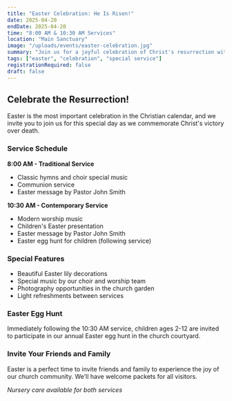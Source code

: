 ```yaml
---
title: "Easter Celebration: He Is Risen!"
date: 2025-04-20
endDate: 2025-04-20
time: "8:00 AM & 10:30 AM Services"
location: "Main Sanctuary"
image: "/uploads/events/easter-celebration.jpg"
summary: "Join us for a joyful celebration of Christ's resurrection with special music, inspiring messages, and fellowship."
tags: ["easter", "celebration", "special service"]
registrationRequired: false
draft: false
---
```


## Celebrate the Resurrection!

Easter is the most important celebration in the Christian calendar, and we invite you to join us for this special day as we commemorate Christ's victory over death.

### Service Schedule

**8:00 AM - Traditional Service**
- Classic hymns and choir special music
- Communion service
- Easter message by Pastor John Smith

**10:30 AM - Contemporary Service**
- Modern worship music
- Children's Easter presentation
- Easter message by Pastor John Smith
- Easter egg hunt for children (following service)

### Special Features

- Beautiful Easter lily decorations
- Special music by our choir and worship team
- Photography opportunities in the church garden
- Light refreshments between services

### Easter Egg Hunt

Immediately following the 10:30 AM service, children ages 2-12 are invited to participate in our annual Easter egg hunt in the church courtyard.

### Invite Your Friends and Family

Easter is a perfect time to invite friends and family to experience the joy of our church community. We'll have welcome packets for all visitors.

*Nursery care available for both services*